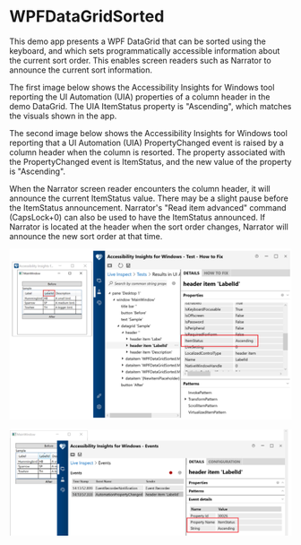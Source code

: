 # WPFDataGridSorted

This demo app presents a WPF DataGrid that can be sorted using the keyboard, and which sets programmatically accessible information about the current sort order. This enables screen readers such as Narrator to announce the current sort information.

The first image below shows the Accessibility Insights for Windows tool reporting the UI Automation (UIA) properties of a column header in the demo DataGrid. The UIA ItemStatus property is "Ascending", which matches the visuals shown in the app. 

The second image below shows the Accessibility Insights for Windows tool reporting that a UI Automation (UIA) PropertyChanged event is raised by a column header when the column is resorted. The property associated with the PropertyChanged event is ItemStatus, and the new value of the property is "Ascending".

When the Narrator screen reader encounters the column header, it will announce the current ItemStatus value. There may be a slight pause before the ItemStatus announcement. Narrator's "Read item advanced" command (CapsLock+0) can also be used to have the ItemStatus announced. If Narrator is located at the header when the sort order changes, Narrator will announce the new sort order at that time. 


![Alt text](WPFDataGridSorted/Assets/WPFDataGrid_AIWinProperties.png?raw=true "The AIWin tool reporting the UIA properties of a column header.")


![Alt text](WPFDataGridSorted/Assets/WPFDataGrid_AIWinEvents.png?raw=true "The AIWin tool reporting that a UIA PropertyChanged event is raised when a column is re-sorted.")
